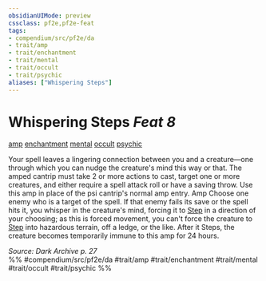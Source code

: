 ```yaml
---
obsidianUIMode: preview
cssclass: pf2e,pf2e-feat
tags:
- compendium/src/pf2e/da
- trait/amp
- trait/enchantment
- trait/mental
- trait/occult
- trait/psychic
aliases: ["Whispering Steps"]
---
```

# Whispering Steps  *Feat 8*  
[amp](/rules/traits/amp-da.md)  [enchantment](/rules/traits/enchantment.md)  [mental](/rules/traits/mental.md)  [occult](/rules/traits/occult.md)  [psychic](/rules/traits/psychic-da.md)  


Your spell leaves a lingering connection between you and a creature—one through which you can nudge the creature's mind this way or that. The amped cantrip must take 2 or more actions to cast, target one or more creatures, and either require a spell attack roll or have a saving throw. Use this amp in place of the psi cantrip's normal amp entry. Amp Choose one enemy who is a target of the spell. If that enemy fails its save or the spell hits it, you whisper in the creature's mind, forcing it to [Step](/rules/actions/step.md) in a direction of your choosing; as this is forced movement, you can't force the creature to [Step](/rules/actions/step.md) into hazardous terrain, off a ledge, or the like. After it Steps, the creature becomes temporarily immune to this amp for 24 hours.

*Source: Dark Archive p. 27*  
%% #compendium/src/pf2e/da #trait/amp #trait/enchantment #trait/mental #trait/occult #trait/psychic %%